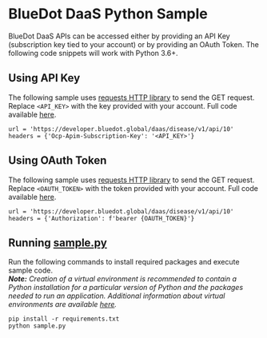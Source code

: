# BlueDot DaaS Python Sample

BlueDot DaaS APIs can be accessed either by providing an API Key (subscription key tied to your account) or by 
providing an OAuth Token. The following code snippets will work with Python 3.6+.

## Using API Key
The following sample uses [requests HTTP library](https://docs.python-requests.org/en/latest/) to send the GET request. 
Replace `<API_KEY>` with the key provided with your account. 
Full code available [here](sample.py).

    url = 'https://developer.bluedot.global/daas/disease/v1/api/10'
    headers = {'Ocp-Apim-Subscription-Key': '<API_KEY>'}

## Using OAuth Token
The following sample uses [requests HTTP library](https://docs.python-requests.org/en/latest/) to send the GET request. 
Replace `<OAUTH_TOKEN>` with the token provided with your account. 
Full code available [here](sample.py). 

    url = 'https://developer.bluedot.global/daas/disease/v1/api/10'
    headers = {'Authorization': f'bearer {OAUTH_TOKEN}'}

## Running [sample.py](sample.py)
Run the following commands to install required packages and execute sample code.  
*__Note:__ Creation of a virtual environment is recommended to contain a Python installation for a particular version 
of Python and the packages needed to run an application. Additional information about virtual environments are available 
[here](https://docs.python.org/3/tutorial/venv.html).*

    pip install -r requirements.txt
    python sample.py